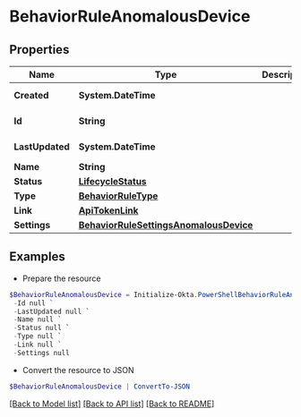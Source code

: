 # BehaviorRuleAnomalousDevice
## Properties

Name | Type | Description | Notes
------------ | ------------- | ------------- | -------------
**Created** | **System.DateTime** |  | [optional] [readonly] 
**Id** | **String** |  | [optional] [readonly] 
**LastUpdated** | **System.DateTime** |  | [optional] [readonly] 
**Name** | **String** |  | 
**Status** | [**LifecycleStatus**](LifecycleStatus.md) |  | [optional] 
**Type** | [**BehaviorRuleType**](BehaviorRuleType.md) |  | 
**Link** | [**ApiTokenLink**](ApiTokenLink.md) |  | [optional] 
**Settings** | [**BehaviorRuleSettingsAnomalousDevice**](BehaviorRuleSettingsAnomalousDevice.md) |  | [optional] 

## Examples

- Prepare the resource
```powershell
$BehaviorRuleAnomalousDevice = Initialize-Okta.PowerShellBehaviorRuleAnomalousDevice  -Created null `
 -Id null `
 -LastUpdated null `
 -Name null `
 -Status null `
 -Type null `
 -Link null `
 -Settings null
```

- Convert the resource to JSON
```powershell
$BehaviorRuleAnomalousDevice | ConvertTo-JSON
```

[[Back to Model list]](../README.md#documentation-for-models) [[Back to API list]](../README.md#documentation-for-api-endpoints) [[Back to README]](../README.md)

